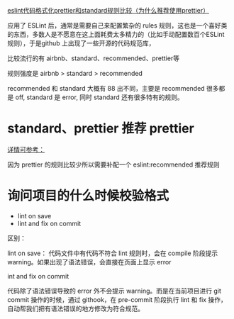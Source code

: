 
[eslint代码格式化prettier和standard规则比较（为什么推荐使用prettier）](https://www.cnblogs.com/1549983239yifeng/p/14360708.html)


应用了 ESLint 后，通常是需要自己来配置繁杂的 rules 规则，这也是一个喜好类的东西，多数人是不愿意在这上面耗费太多精力的（比如手动配置数百个ESLint 规则），于是github 上出现了一些开源的代码规范库，

比较流行的有 airbnb、standard、recommended、prettier等



规则强度是 airbnb > standard > recommended

recommended 和 standard 大概有 88 出不同，主要是 recommended 很多都是 off, standard 是 error, 同时 standard 还有很多特有的规则。 



# standard、prettier 推荐 prettier

 [详情可参考：](https://www.cnblogs.com/1549983239yifeng/p/14360708.html)

因为 prettier 的规则比较少所以需要补配一个 eslint:recommended 推荐规则




# 询问项目的什么时候校验格式

- lint on save
- lint and fix on commit

区别：

lint on save：
代码文件中有代码不符合 lint 规则时，会在 compile 阶段提示 warning。如果出现了语法错误，会直接在页面上显示 error

int and fix on commit

代码除了语法错误导致的 error 外不会提示 warning。而是在当前项目进行 git commit 操作的时候，通过 githook，在 pre-commit 阶段执行 lint 和 fix 操作，自动帮我们把有语法错误的地方修改为符合规范。


